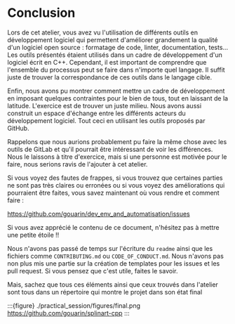# Conclusion

Lors de cet atelier, vous avez vu l'utilisation de différents outils en développement logiciel qui permettent d'améliorer grandement la qualité d'un logiciel open source : formatage de code, linter, documentation, tests... Les outils présentés étaient utilisés dans un cadre de développement d'un logiciel écrit en C++. Cependant, il est important de comprendre que l'ensemble du processus peut se faire dans n'importe quel langage. Il suffit juste de trouver la correspondance de ces outils dans le langage cible.

Enfin, nous avons pu montrer comment mettre un cadre de développement en imposant quelques contraintes pour le bien de tous, tout en laissant de la latitude. L'exercice est de trouver un juste milieu. Nous avons aussi construit un espace d'échange entre les différents acteurs du développement logiciel. Tout ceci en utilisant les outils proposés par GitHub.

Rappelons que nous aurions probablement pu faire la même chose avec les outils de GitLab et qu'il pourrait être intéressant de voir les différences. Nous le laissons à titre d'exercice, mais si une personne est motivée pour le faire, nous serions ravis de l'ajouter à cet atelier.

Si vous voyez des fautes de frappes, si vous trouvez que certaines parties ne sont pas très claires ou erronées ou si vous voyez des améliorations qui pourraient être faites, vous savez maintenant où vous rendre et comment faire :

https://github.com/gouarin/dev_env_and_automatisation/issues

Si vous avez apprécié le contenu de ce document, n'hésitez pas à mettre une petite étoile !!

Nous n'avons pas passé de temps sur l'écriture du `readme` ainsi que les fichiers comme `CONTRIBUTING.md` ou `CODE_OF_CONDUCT.md`. Nous n'avons pas non plus mis une partie sur la création de templates pour les issues et les pull request. Si vous pensez que c'est utile, faites le savoir.

Mais, sachez que tous ces éléments ainsi que ceux trouvés dans l'atelier sont tous dans un répertoire qui montre le projet dans son état final

:::{figure} ./practical_session/figures/final.png
https://github.com/gouarin/splinart-cpp
:::